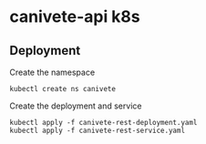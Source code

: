# canivete-api k8s

## Deployment

Create the namespace

```
kubectl create ns canivete
```

Create the deployment and service

```
kubectl apply -f canivete-rest-deployment.yaml
kubectl apply -f canivete-rest-service.yaml
```
